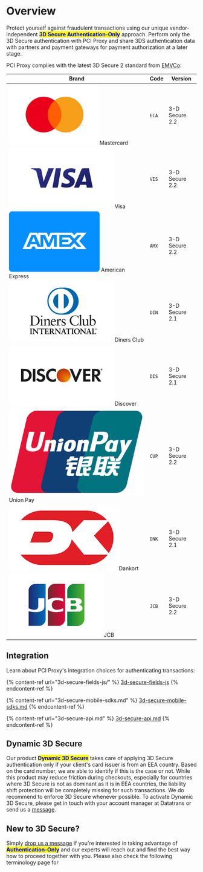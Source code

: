 # Overview

Protect yourself against fraudulent transactions using our unique vendor-independent <mark style="color:blue;">**3D Secure Authentication-Only**</mark> approach. Perform only the 3D Secure authentication with PCI Proxy and share 3DS authentication data with partners and payment gateways for payment authorization at a later stage.



PCI Proxy complies with the latest 3D Secure 2 standard from [EMVCo](https://www.linkedin.com/company/emvco/):

| Brand                                                                                               | Code  | Version        |
| --------------------------------------------------------------------------------------------------- | ----- | -------------- |
| <img src="../.gitbook/assets/mastercard.svg" alt="" data-size="line">Mastercard                     | `ECA` | 3-D Secure 2.2 |
| <img src="../.gitbook/assets/visa.svg" alt="" data-size="line">Visa                                 | `VIS` | 3-D Secure 2.2 |
| <img src="../.gitbook/assets/card_amex-old.svg" alt="" data-size="line"> American Express           | `AMX` | 3-D Secure 2.2 |
| <img src="../.gitbook/assets/diners.svg" alt="" data-size="line">Diners Club                        | `DIN` | 3-D Secure 2.1 |
| <img src="../.gitbook/assets/discover.svg" alt="" data-size="line">Discover                         | `DIS` | 3-D Secure 2.1 |
| <img src="../.gitbook/assets/1200px-China-UnionPay-Logo.svg.png" alt="" data-size="line"> Union Pay | `CUP` | 3-D Secure 2.2 |
| <img src="../.gitbook/assets/Dankort.png" alt="" data-size="line">Dankort                           | `DNK` | 3-D Secure 2.1 |
| <img src="../.gitbook/assets/logo_jcb.png" alt="" data-size="line">JCB                              | `JCB` | 3-D Secure 2.2 |

## Integration

Learn about PCI Proxy's integration choices for authenticating transactions:

{% content-ref url="3d-secure-fields-js/" %}
[3d-secure-fields-js](3d-secure-fields-js/)
{% endcontent-ref %}

{% content-ref url="3d-secure-mobile-sdks.md" %}
[3d-secure-mobile-sdks.md](3d-secure-mobile-sdks.md)
{% endcontent-ref %}

{% content-ref url="3d-secure-api.md" %}
[3d-secure-api.md](3d-secure-api.md)
{% endcontent-ref %}

## Dynamic 3D Secure

Our product <mark style="color:blue;">**Dynamic 3D Secure**</mark> takes care of applying 3D Secure authentication only if your client's card issuer is from an EEA country. Based on the card number, we are able to identify if this is the case or not. While this product may reduce friction during checkouts, especially for countries where 3D Secure is not as dominant as it is in EEA countries, the liability shift protection will be completely missing for such transactions. We do recommend to enforce 3D Secure whenever possible. To activate Dynamic 3D Secure, please get in touch with your account manager at Datatrans or send us a [message](../help/contact.md).



## New to 3D Secure?&#x20;

Simply [drop us a message](../help/contact.md) if you're interested in taking advantage of <mark style="color:blue;">**Authentication-Only**</mark> and our experts will reach out and find the best way how to proceed together with you. Please also check the following terminology page for&#x20;
